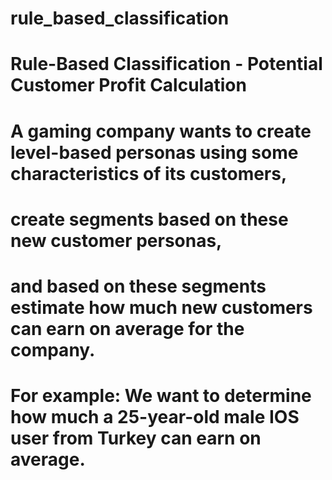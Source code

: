 # rule_based_classification

# Rule-Based Classification - Potential Customer Profit Calculation

# A gaming company wants to create level-based personas using some characteristics of its customers,
# create segments based on these new customer personas,
# and based on these segments estimate how much new customers can earn on average for the company.
# For example: We want to determine how much a 25-year-old male IOS user from Turkey can earn on average.
